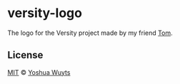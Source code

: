 # versity-logo
The logo for the Versity project made by my friend
[Tom](https://www.behance.net/tomelswijk).

## License
[MIT](https://tldrlegal.com/license/mit-license) ©
[Yoshua Wuyts](yoshuawuyts.com)
